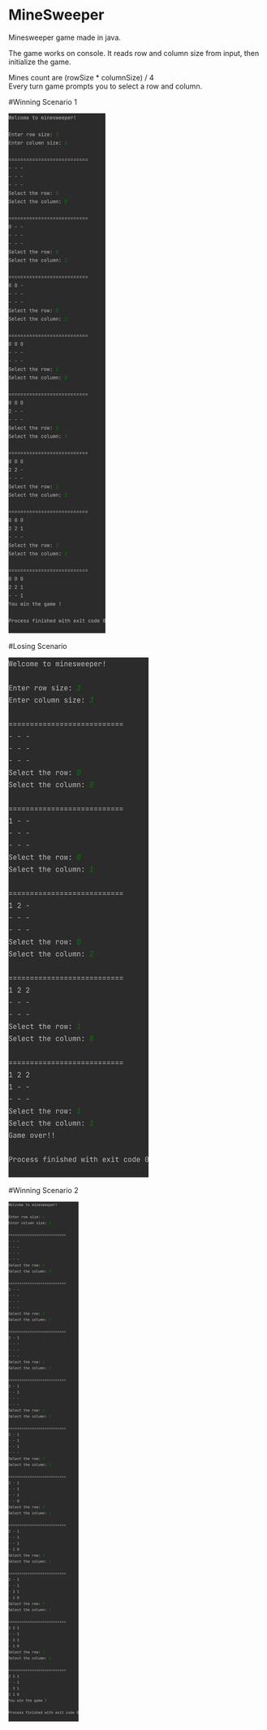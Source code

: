 # MineSweeper

Minesweeper game made in java.

The game works on console. It reads row and column size from input, then initialize the game. <br>

Mines count are (rowSize * columnSize) / 4 <br>
Every turn game prompts you to select a row and column.


#Winning Scenario 1


![](img/1.png)


#Losing Scenario


![](img/2.png)


#Winning Scenario 2


![](img/3.png)
